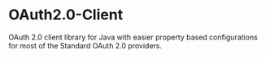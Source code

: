 OAuth2.0-Client
===============

OAuth 2.0 client library for Java with easier property based configurations for most of the Standard OAuth 2.0 providers.
